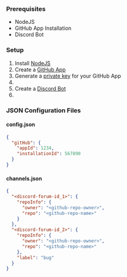 ### Prerequisites
- NodeJS
- GitHub App Installation
- Discord Bot

### Setup
1. Install [NodeJS](https://nodejs.org/en/download)
2. Create a [GitHub App](https://docs.github.com/en/apps/creating-github-apps/setting-up-a-github-app/creating-a-github-app)
3. Generate a [private key](https://docs.github.com/en/apps/creating-github-apps/authenticating-with-a-github-app/managing-private-keys-for-github-apps#generating-private-keys) for your GitHub App
4. 
5. Create a [Discord Bot](https://discordpy.readthedocs.io/en/stable/discord.html)
6. 


### JSON Configuration Files

#### config.json
```json
{
  "gitHub": {
    "appId": 1234,
    "installationId": 567890
  }
}
```

#### channels.json
```json
{
  "<discord-forum-id_1>": {
    "repoInfo": {
      "owner": "<github-repo-owner>",
      "repo": "<github-repo-name>"
    }
  },
  "<discord-forum-id_2>": {
    "repoInfo": {
      "owner": "<github-repo-owner>",
      "repo": "<github-repo-name>"
    },
    "label": "bug"
  }
}
```
